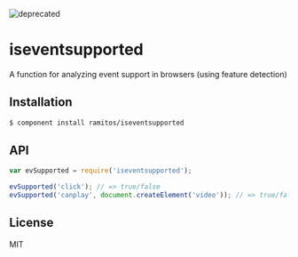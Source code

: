 ![deprecated](https://img.shields.io/badge/status-deprecated-red.svg?style=plastic)

# iseventsupported

A function for analyzing event support in browsers (using feature detection)

## Installation

```bash
$ component install ramitos/iseventsupported
```

## API

```js
var evSupported = require('iseventsupported');

evSupported('click'); // => true/false
evSupported('canplay', document.createElement('video')); // => true/false
```

## License

MIT
